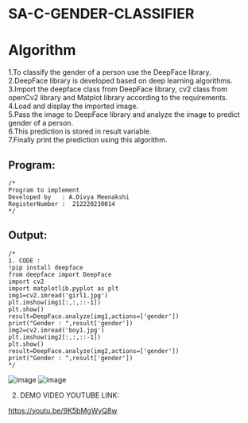 # SA-C-GENDER-CLASSIFIER
# Algorithm
1.To classify the gender of a person use the DeepFace library. <br>
2.DeepFace library is developed based on deep learning algorithms. <br>
3.Import the deepface class from DeepFace library, cv2 class from openCv2 library and Matplot library according to the requirements. <br>
4.Load and display the imported image. <br>
5.Pass the image to DeepFace library and analyze the image to predict gender of a person. <br>
6.This prediction is stored in result variable. <br>
7.Finally print the prediction using this algorithm. <br>


## Program:
```
/*
Program to implement 
Developed by   : A.Divya Meenakshi
RegisterNumber :  212220230014
*/
```

## Output:
```
/*
1. CODE :
!pip install deepface
from deepface import DeepFace
import cv2
import matplotlib.pyplot as plt
img1=cv2.imread('girl1.jpg')
plt.imshow(img1[:,:,::-1])
plt.show()
result=DeepFace.analyze(img1,actions=['gender'])
print("Gender : ",result['gender'])
img2=cv2.imread('boy1.jpg')
plt.imshow(img2[:,:,::-1])
plt.show()
result=DeepFace.analyze(img2,actions=['gender'])
print("Gender : ",result['gender'])
*/
```

![image](https://user-images.githubusercontent.com/75235402/173230766-39ee9f6e-99f1-4250-b37a-7a6d3643d5f5.png)
![image](https://user-images.githubusercontent.com/75235402/173230824-70ffdfce-2685-4deb-9785-6267a11803fa.png)


2. DEMO VIDEO YOUTUBE LINK:
 
https://youtu.be/9K5bMgWyQ8w


